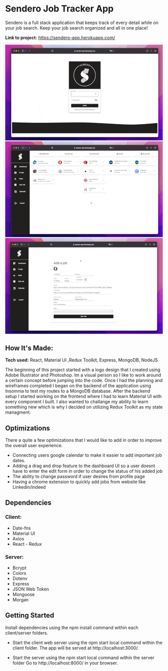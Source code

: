 # Sendero Job Tracker App
Sendero is a full stack application that keeps track of every detail while on your job search. Keep your job search organized and all in one place!

**Link to project:** https://sendero-app.herokuapp.com/

![Login screen](./docs/login.gif)
![Dashboard](./docs/dashboard.gif)
![Add Job](./docs/add_job.gif)

## How It's Made:

**Tech used:** React, Material UI ,Redux Toolkit, Express, MongoDB, NodeJS

The beginning of this project started with a logo design that I created using Adobe Illustrator and Photoshop. Im a visual person so I like to work around a certain concept before jumping into the code. Once I had the planning and wireframes completed I began on the backend of the application using Insomnia to test my routes to a MongoDB database. After the backend setup I started working on the frontend where I had to learn Material UI with every component I built. I also wanted to challange my ability to learn something new which is why I decided on utilizing Redux Toolkit as my state managment.

## Optimizations

There a quite a few optimizations that I would like to add in order to improve the overall user experience. 
  - Connecting users google calendar to make it easier to add important job dates.
  - Adding a drag and drop feature to the dashboard UI so a user doesnt have to enter the edit form in order to change the status of his added job
  - The ability to change password if user desires from profile page
  - Having a chrome extension to quickly add jobs from website like Linkedin/indeed

## Dependencies
### Client:
- Date-fns
- Material UI
- Axios
- React - Redux

### Server:
- Bcrypt
- Colors
- Dotenv
- Express
- JSON Web Token
- Mongoose
- Morgan

## Getting Started
Install dependencies using the npm install command within each client/server folders.

- Start the client web server using the npm start local command within the client folder. The app will be served at http://localhost:3000/.

- Start the server using the npm start local command within the server folder Go to http://localhost:8000/ in your browser.



